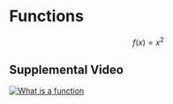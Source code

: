 # Functions

$$f(x) = x^{2}$$


## Supplemental Video

[![What is a function](http://img.youtube.com/vi/kvGsIo1TmsM/0.jpg)](https://youtu.be/kvGsIo1TmsM "VWhat is a function?")


